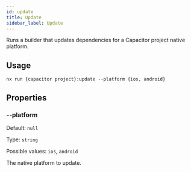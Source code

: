 ```yaml
---
id: update
title: Update
sidebar_label: Update
---
```


Runs a builder that updates dependencies for a Capacitor project native platform.

## Usage

```
nx run {capacitor project}:update --platform {ios, android}
```

## Properties

### --platform

Default: `null`

Type: `string`

Possible values: `ios`, `android`

The native platform to update.
